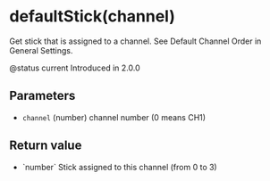 # defaultStick(channel)



Get stick that is assigned to a channel. See Default Channel Order in General Settings.

@status current Introduced in 2.0.0


## Parameters

* `channel` (number) channel number (0 means CH1)



## Return value

* \`number\` Stick assigned to this channel (from 0 to 3)



